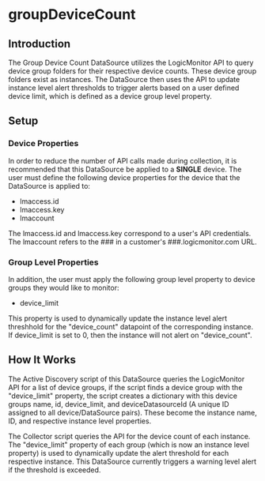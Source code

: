 # groupDeviceCount
## Introduction
The Group Device Count DataSource utilizes the LogicMonitor API to query device group folders for their respective device
counts.  These device group folders exist as instances.  The DataSource then uses the API to update instance level alert
thresholds to trigger alerts based on a user defined device limit, which is defined as a device group level property.

## Setup
### Device Properties
In order to reduce the number of API calls made during collection, it is recommended that this DataSource be applied to a 
**SINGLE** device.  The user must define the following device properties for the device that the DataSource is applied to:

* lmaccess.id
* lmaccess.key
* lmaccount

The lmaccess.id and lmaccess.key correspond to a user's API credentials. The lmaccount refers to the ### in a customer's 
###.logicmonitor.com URL.

### Group Level Properties
In addition, the user must apply the following group level property to device groups they would like to monitor:

* device_limit

This property is used to dynamically update the instance level alert threshhold for the "device_count" datapoint of the
corresponding instance.  If device_limit is set to 0, then the instance will not alert on "device_count".

## How It Works
The Active Discovery script of this DataSource queries the LogicMonitor API for a list of device groups, if the script finds
a device group with the "device_limit" property, the script creates a dictionary with this device groups name, id, 
device_limit, and deviceDatasourceId (A unique ID assigned to all device/DataSource pairs).  These become the instance name, 
ID, and respective instance level properties.

The Collector script queries the API for the device count of each instance.  The "device_limit" property of each group (which 
is now an instance level property) is used to dynamically update the alert threshold for each respective instance.  This 
DataSource currently triggers a warning level alert if the threshold is exceeded.

